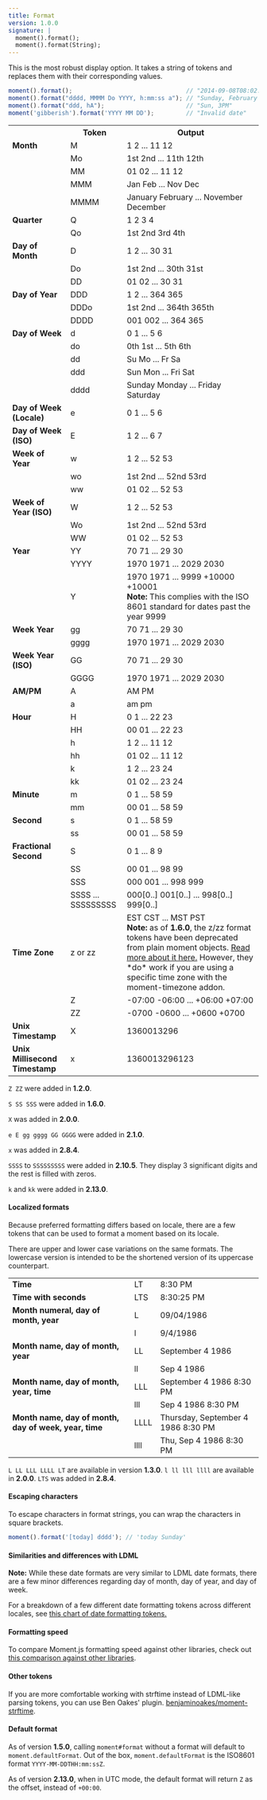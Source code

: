 ```yaml
---
title: Format
version: 1.0.0
signature: |
  moment().format();
  moment().format(String);
---
```



This is the most robust display option. It takes a string of tokens and replaces them with their corresponding values.

```javascript
moment().format();                                // "2014-09-08T08:02:17-05:00" (ISO 8601)
moment().format("dddd, MMMM Do YYYY, h:mm:ss a"); // "Sunday, February 14th 2010, 3:25:50 pm"
moment().format("ddd, hA");                       // "Sun, 3PM"
moment('gibberish').format('YYYY MM DD');         // "Invalid date"
```

<table class="table table-striped table-bordered">
  <tbody>
    <tr>
      <th></th>
      <th>Token</th>
      <th>Output</th>
    </tr>
    <tr>
      <td><b>Month</b></td>
      <td>M</td>
      <td>1 2 ... 11 12</td>
    </tr>
    <tr>
      <td></td>
      <td>Mo</td>
      <td>1st 2nd ... 11th 12th</td>
    </tr>
    <tr>
      <td></td>
      <td>MM</td>
      <td>01 02 ... 11 12</td>
    </tr>
    <tr>
      <td></td>
      <td>MMM</td>
      <td>Jan Feb ... Nov Dec</td>
    </tr>
    <tr>
      <td></td>
      <td>MMMM</td>
      <td>January February ... November December</td>
    </tr>
    <tr>
      <td><b>Quarter</b></td>
      <td>Q</td>
      <td>1 2 3 4</td>
    </tr>
    <tr>
      <td></td>
      <td>Qo</td>
      <td>1st 2nd 3rd 4th</td>
    </tr>
    <tr>
      <td><b>Day of Month</b></td>
      <td>D</td>
      <td>1 2 ... 30 31</td>
    </tr>
    <tr>
      <td></td>
      <td>Do</td>
      <td>1st 2nd ... 30th 31st</td>
    </tr>
    <tr>
      <td></td>
      <td>DD</td>
      <td>01 02 ... 30 31</td>
    </tr>
    <tr>
      <td><b>Day of Year</b></td>
      <td>DDD</td>
      <td>1 2 ... 364 365</td>
    </tr>
    <tr>
      <td></td>
      <td>DDDo</td>
      <td>1st 2nd ... 364th 365th</td>
    </tr>
    <tr>
      <td></td>
      <td>DDDD</td>
      <td>001 002 ... 364 365</td>
    </tr>
    <tr>
      <td><b>Day of Week</b></td>
      <td>d</td>
      <td>0 1 ... 5 6</td>
    </tr>
    <tr>
      <td></td>
      <td>do</td>
      <td>0th 1st ... 5th 6th</td>
    </tr>
    <tr>
      <td></td>
      <td>dd</td>
      <td>Su Mo ... Fr Sa</td>
    </tr>
    <tr>
      <td></td>
      <td>ddd</td>
      <td>Sun Mon ... Fri Sat</td>
    </tr>
    <tr>
      <td></td>
      <td>dddd</td>
      <td>Sunday Monday ... Friday Saturday</td>
    </tr>
    <tr>
      <td><b>Day of Week (Locale)</b></td>
      <td>e</td>
      <td>0 1 ... 5 6</td>
    </tr>
    <tr>
      <td><b>Day of Week (ISO)</b></td>
      <td>E</td>
      <td>1 2 ... 6 7</td>
    </tr>
    <tr>
      <td><b>Week of Year</b></td>
      <td>w</td>
      <td>1 2 ... 52 53</td>
    </tr>
    <tr>
      <td></td>
      <td>wo</td>
      <td>1st 2nd ... 52nd 53rd</td>
    </tr>
    <tr>
      <td></td>
      <td>ww</td>
      <td>01 02 ... 52 53</td>
    </tr>
    <tr>
      <td><b>Week of Year (ISO)</b></td>
      <td>W</td>
      <td>1 2 ... 52 53</td>
    </tr>
    <tr>
      <td></td>
      <td>Wo</td>
      <td>1st 2nd ... 52nd 53rd</td>
    </tr>
    <tr>
      <td></td>
      <td>WW</td>
      <td>01 02 ... 52 53</td>
    </tr>
    <tr>
      <td><b>Year</b></td>
      <td>YY</td>
      <td>70 71 ... 29 30</td>
    </tr>
    <tr>
      <td></td>
      <td>YYYY</td>
      <td>1970 1971 ... 2029 2030</td>
    </tr>
      <tr>
      <td></td>
      <td>Y</td>
      <td>1970 1971 ... 9999 +10000 +10001
        <br />
        <b>Note:</b> This complies with the ISO 8601 standard for dates past the year 9999
      </td>
    </tr>
    <tr>
      <td><b>Week Year</b></td>
      <td>gg</td>
      <td>70 71 ... 29 30</td>
    </tr>
    <tr>
      <td></td>
      <td>gggg</td>
      <td>1970 1971 ... 2029 2030</td>
    </tr>
    <tr>
      <td><b>Week Year (ISO)</b></td>
      <td>GG</td>
      <td>70 71 ... 29 30</td>
    </tr>
    <tr>
      <td></td>
      <td>GGGG</td>
      <td>1970 1971 ... 2029 2030</td>
    </tr>
    <tr>
      <td><b>AM/PM</b></td>
      <td>A</td>
      <td>AM PM</td>
    </tr>
    <tr>
      <td></td>
      <td>a</td>
      <td>am pm</td>
    </tr>
    <tr>
      <td><b>Hour</b></td>
      <td>H</td>
      <td>0 1 ... 22 23</td>
    </tr>
    <tr>
      <td></td>
      <td>HH</td>
      <td>00 01 ... 22 23</td>
    </tr>
    <tr>
      <td></td>
      <td>h</td>
      <td>1 2 ... 11 12</td>
    </tr>
    <tr>
      <td></td>
      <td>hh</td>
      <td>01 02 ... 11 12</td>
    </tr>
    <tr>
      <td></td>
      <td>k</td>
      <td>1 2 ... 23 24</td>
    </tr>
    <tr>
      <td></td>
      <td>kk</td>
      <td>01 02 ... 23 24</td>
    </tr>
    <tr>
      <td><b>Minute</b></td>
      <td>m</td>
      <td>0 1 ... 58 59</td>
    </tr>
    <tr>
      <td></td>
      <td>mm</td>
      <td>00 01 ... 58 59</td>
    </tr>
    <tr>
      <td><b>Second</b></td>
      <td>s</td>
      <td>0 1 ... 58 59</td>
    </tr>
    <tr>
      <td></td>
      <td>ss</td>
      <td>00 01 ... 58 59</td>
    </tr>
    <tr>
      <td><b>Fractional Second</b></td>
      <td>S</td>
      <td>0 1 ... 8 9</td>
    </tr>
    <tr>
      <td></td>
      <td>SS</td>
      <td>00 01 ... 98 99</td>
    </tr>
    <tr>
      <td></td>
      <td>SSS</td>
      <td>000 001 ... 998 999</td>
    </tr>
    <tr>
      <td></td>
      <td>SSSS ... SSSSSSSSS</td>
      <td>000[0..] 001[0..] ... 998[0..] 999[0..]</td>
    </tr>
    <tr>
      <td><b>Time Zone</b></td>
      <td>z or zz</td>
      <td>
        EST CST ... MST PST
        <br/>
        <b>Note:</b> as of <b>1.6.0</b>, the z/zz format tokens have been deprecated from plain moment objects. <a href="https://github.com/moment/moment/issues/162">Read more about it here.</a>
        However, they *do* work if you are using a specific time zone with the moment-timezone addon.
      </td>
    </tr>
    <tr>
      <td></td>
      <td>Z</td>
      <td>-07:00 -06:00 ... +06:00 +07:00</td>
    </tr>
    <tr>
      <td></td>
      <td>ZZ</td>
      <td>
        -0700 -0600 ... +0600 +0700
      </td>
    </tr>
    <tr>
      <td><b>Unix Timestamp</b></td>
      <td>X</td>
      <td>1360013296</td>
    </tr>
    <tr>
      <td><b>Unix Millisecond Timestamp</b></td>
      <td>x</td>
      <td>1360013296123</td>
    </tr>
  </tbody>
</table>

`Z ZZ` were added in **1.2.0**.

`S SS SSS` were added in **1.6.0**.

`X` was added in **2.0.0**.

`e E gg gggg GG GGGG` were added in **2.1.0**.

`x` was added in **2.8.4**.

`SSSS` to `SSSSSSSSS` were added in **2.10.5**. They display 3 significant
digits and the rest is filled with zeros.

`k` and `kk` were added in **2.13.0**.

#### Localized formats

Because preferred formatting differs based on locale, there are a few tokens that can be used to format a moment based on its locale.

There are upper and lower case variations on the same formats. The lowercase version is intended to be the shortened version of its uppercase counterpart.

<table class="table table-striped table-bordered">
  <tbody>
    <tr>
      <td><b>Time</b></td>
      <td>LT</td>
      <td>8:30 PM</td>
    </tr>
    <tr>
      <td><b>Time with seconds</b></td>
      <td>LTS</td>
      <td>8:30:25 PM</td>
    </tr>
    <tr>
      <td><b>Month numeral, day of month, year</b></td>
      <td>L</td>
      <td>09/04/1986</td>
    </tr>
    <tr>
      <td></td>
      <td>l</td>
      <td>9/4/1986</td>
    </tr>
    <tr>
      <td><b>Month name, day of month, year</b></td>
      <td>LL</td>
      <td>September 4 1986</td>
    </tr>
    <tr>
      <td></td>
      <td>ll</td>
      <td>Sep 4 1986</td>
    </tr>
    <tr>
      <td><b>Month name, day of month, year, time</b></td>
      <td>LLL</td>
      <td>September 4 1986 8:30 PM</td>
    </tr>
    <tr>
      <td></td>
      <td>lll</td>
      <td>Sep 4 1986 8:30 PM</td>
    </tr>
    <tr>
      <td><b>Month name, day of month, day of week, year, time</b></td>
      <td>LLLL</td>
      <td>Thursday, September 4 1986 8:30 PM</td>
    </tr>
    <tr>
      <td></td>
      <td>llll</td>
      <td>Thu, Sep 4 1986 8:30 PM</td>
    </tr>
  </tbody>
</table>

`L LL LLL LLLL LT` are available in version **1.3.0**. `l ll lll llll` are available in **2.0.0**.
`LTS` was added in **2.8.4**.

#### Escaping characters

To escape characters in format strings, you can wrap the characters in square brackets.

```javascript
moment().format('[today] dddd'); // 'today Sunday'
```

#### Similarities and differences with LDML

**Note:** While these date formats are very similar to LDML date formats, there are a few minor differences regarding day of month, day of year, and day of week.

For a breakdown of a few different date formatting tokens across different locales, see [this chart of date formatting tokens.](https://docs.google.com/spreadsheet/ccc?key=0AtgZluze7WMJdDBOLUZfSFIzenIwOHNjaWZoeGFqbWc&amp;hl=en_US#gid=0)

#### Formatting speed

To compare Moment.js formatting speed against other libraries, check out [this comparison against other libraries](https://jsperf.com/date-formatting/49).

#### Other tokens

If you are more comfortable working with strftime instead of LDML-like parsing tokens, you can use Ben Oakes' plugin. [benjaminoakes/moment-strftime](https://github.com/benjaminoakes/moment-strftime).

#### Default format

As of version **1.5.0**, calling `moment#format` without a format will default to `moment.defaultFormat`. Out of the box, `moment.defaultFormat` is the ISO8601 format `YYYY-MM-DDTHH:mm:ssZ`.

As of version **2.13.0**, when in UTC mode, the default format will return ``Z`` as the offset, instead of ``+00:00``.
